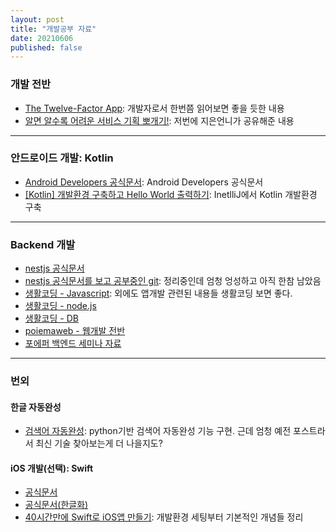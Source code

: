```yaml
---
layout: post
title: "개발공부 자료"
date: 20210606
published: false
---
```


### 개발 전반

-  [The Twelve-Factor App](https://12factor.net/ko/ ): 개발자로서 한번쯤 읽어보면 좋을 듯한 내용
-  [알면 알수록 어려운 서비스 기획 뽀개기!](https://germweapon.tistory.com/m/406?category=346123): 저번에 지은언니가 공유해준 내용

<hr>

### 안드로이드 개발: Kotlin

- [Android Developers 공식문서](https://developer.android.com/kotlin/first?hl=ko): Android Developers 공식문서
- [[Kotlin] 개발환경 구축하고 Hello World 출력하기](https://m.blog.naver.com/PostView.naver?isHttpsRedirect=true&blogId=wideeyed&logNo=222055173693): InetlliJ에서 Kotlin 개발환경 구축

<hr>

### Backend 개발

- [nestjs 공식문서](https://docs.nestjs.com/)
- [nestjs 공식문서를 보고 공부중인 git](https://github.com/jjeongone/2021_poapper_nest_js_seminar): 정리중인데 엄청 엉성하고 아직 한참 남았음
- [생활코딩 - Javascript](https://opentutorials.org/course/743): 외에도 앱개발 관련된 내용들 생활코딩 보면 좋다. 
- [생활코딩 - node.js](https://opentutorials.org/course/3332)
- [생활코딩 - DB](https://opentutorials.org/course/195)
- [poiemaweb - 웹개발 전반](https://poiemaweb.com/)
- [포에퍼 백엔드 세미나 자료](https://poapper.github.io/backend-seminar/)

<hr>

### 번외

#### 한글 자동완성

- [검색어 자동완성](https://www.synapsoft.co.kr/blog/6025): python기반 검색어 자동완성 기능 구현. 근데 엄청 예전 포스트라서 최신 기술 찾아보는게 더 나을지도?

#### iOS 개발(선택): Swift

- [공식문서](https://swift.org/)
- [공식문서(한글화)](https://bbiguduk.gitbook.io/swift/)
- [40시간만에 Swift로 iOS앱 만들기](https://devxoul.gitbooks.io/ios-with-swift-in-40-hours/content/Chapter-1/): 개발환경 세팅부터 기본적인 개념들 정리
